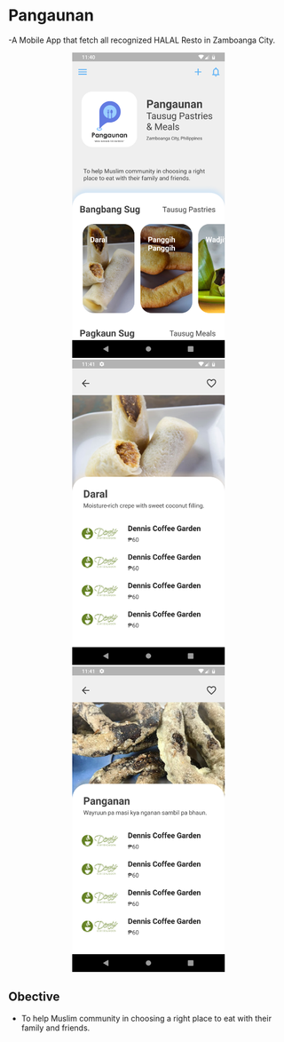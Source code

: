 # Pangaunan
-A Mobile App that fetch all recognized HALAL Resto in Zamboanga City.

<p align="center">
    <img height="550" src="assets/images/Screenshot_1577245256.png">
    <img height="550" src="assets/images/Screenshot_1577245297.png">
    <img height="550" src="assets/images/Screenshot_1577245307.png">
</p>

## Obective
- To help Muslim community in choosing a right place to eat with their family and friends.


<!-- ## Getting Started

This project is a starting point for a Flutter application.

A few resources to get you started if this is your first Flutter project:

- [Lab: Write your first Flutter app](https://flutter.dev/docs/get-started/codelab)
- [Cookbook: Useful Flutter samples](https://flutter.dev/docs/cookbook)

For help getting started with Flutter, view our
[online documentation](https://flutter.dev/docs), which offers tutorials,
samples, guidance on mobile development, and a full API reference. -->
